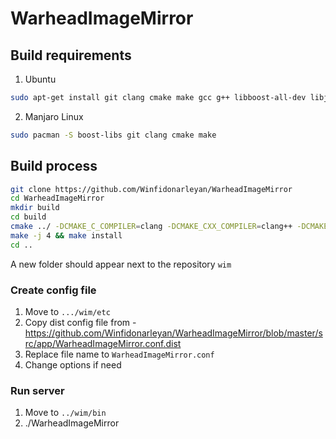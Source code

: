 # WarheadImageMirror

## Build requirements

1. Ubuntu

```sh
sudo apt-get install git clang cmake make gcc g++ libboost-all-dev libjpeg-dev
```

2. Manjaro Linux

```sh
sudo pacman -S boost-libs git clang cmake make
```

## Build process

```sh
git clone https://github.com/Winfidonarleyan/WarheadImageMirror
cd WarheadImageMirror
mkdir build
cd build
cmake ../ -DCMAKE_C_COMPILER=clang -DCMAKE_CXX_COMPILER=clang++ -DCMAKE_INSTALL_PREFIX=../../wim
make -j 4 && make install
cd ..
```

A new folder should appear next to the repository `wim`

### Create config file
1. Move to `.../wim/etc`
2. Copy dist config file from - https://github.com/Winfidonarleyan/WarheadImageMirror/blob/master/src/app/WarheadImageMirror.conf.dist
3. Replace file name to `WarheadImageMirror.conf`
4. Change options if need

### Run server
1. Move to `../wim/bin`
2. ./WarheadImageMirror
